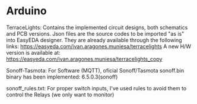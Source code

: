 # Arduino

TerraceLights:  Contains the implemented circuit designs, both schematics and PCB versions.
                Json files are the source codes to be imported "as is" into EasyEDA designer.
                They are already available through the following links:
                    https://easyeda.com/ivan.aragones.muniesa/terracelights
                A new H/W version is available at:
                    https://easyeda.com/ivan.aragones.muniesa/terracelights_copy

Sonoff-Tasmota: For Software (MQTT), oficial Sonoff/Tasmota sonoff.bin binary has been implemented: 6.5.0.3(sonoff)

sonoff_rules.txt: For proper switch inputs, I've used rules to avoid them to control the Relays (we only want to monitor)

